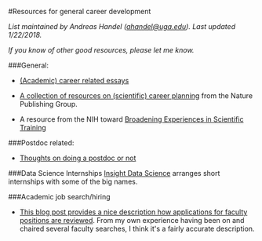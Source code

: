 #Resources for general career development

*List maintained by Andreas Handel (ahandel@uga.edu). Last updated 1/22/2018.*

*If you know of other good resources, please let me know.*



###General:


- 	[(Academic) career related essays](https://www.insidehighered.com/career-advice/carpe-careers)

- [A collection of resources on (scientific) career planning](http://www.nature.com/scitable/topic/career-planning-14121550) from the Nature Publishing Group.

- A resource from the NIH toward [Broadening Experiences in Scientific Training](http://www.nihbest.org/)


###Postdoc related:

- 	[Thoughts on doing a postdoc or not](https://www.insidehighered.com/advice/2016/08/23/should-you-pursue-postdoc-or-not-essay)


###Data Science Internships
[Insight Data Science](http://www.triageconsulting.com/) arranges short internships with some of the big names.


###Academic job search/hiring

* [This blog post provides a nice description how applications for faculty positions are reviewed](https://chroniclevitae.com/news/1599-reading-your-application-file). From my own experience having been on and chaired several faculty searches, I think it's a fairly accurate description.